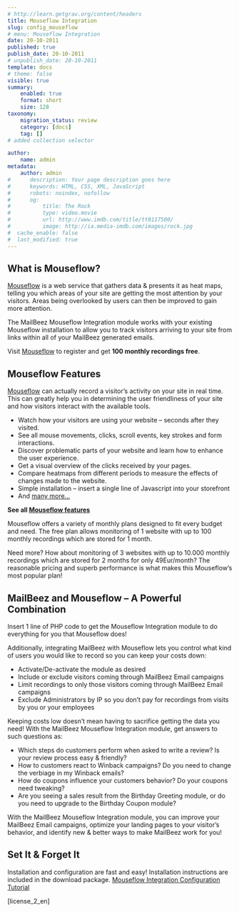 ```yaml
---
# http://learn.getgrav.org/content/headers
title: Mouseflow Integration
slug: config_mouseflow
# menu: Mouseflow Integration
date: 20-10-2011
published: true
publish_date: 20-10-2011
# unpublish_date: 20-10-2011
template: docs
# theme: false
visible: true
summary:
    enabled: true
    format: short
    size: 128
taxonomy:
    migration_status: review
    category: [docs]
    tag: []
# added collection selector

author:
    name: admin
metadata:
    author: admin
#      description: Your page description goes here
#      keywords: HTML, CSS, XML, JavaScript
#      robots: noindex, nofollow
#      og:
#          title: The Rock
#          type: video.movie
#          url: http://www.imdb.com/title/tt0117500/
#          image: http://ia.media-imdb.com/images/rock.jpg
#  cache_enable: false
#  last_modified: true
---
```


## What is Mouseflow?

[Mouseflow](http://localhost/wordpress_mailbeez_EOL/wp-content/plugins/adrotate/adrotate-out.php?track=OSwwLDAsaHR0cDovL3d3dy5zaGFyZWFzYWxlLmNvbS9yLmNmbT9iPTIyOTA5NiZhbXA7dT00NTAwNjEmYW1wO209MjcxODImYW1wO3VybGxpbms9JmFtcDthZmZ0cmFjaz0) is a web service that gathers data & presents it as heat maps, telling you which areas of your site are getting the most attention by your visitors. Areas being overlooked by users can then be improved to gain more attention.

  
 The MailBeez Mouseflow Integration module works with your existing Mouseflow installation to allow you to track visitors arriving to your site from links within all of your MailBeez generated emails.

Visit [Mouseflow](http://localhost/wordpress_mailbeez_EOL/wp-content/plugins/adrotate/adrotate-out.php?track=OSwwLDAsaHR0cDovL3d3dy5zaGFyZWFzYWxlLmNvbS9yLmNmbT9iPTIyOTA5NiZhbXA7dT00NTAwNjEmYW1wO209MjcxODImYW1wO3VybGxpbms9JmFtcDthZmZ0cmFjaz0) to register and get **100 monthly recordings free**.

## Mouseflow Features

[Mouseflow](http://localhost/wordpress_mailbeez_EOL/wp-content/plugins/adrotate/adrotate-out.php?track=OSwwLDAsaHR0cDovL3d3dy5zaGFyZWFzYWxlLmNvbS9yLmNmbT9iPTIyOTA5NiZhbXA7dT00NTAwNjEmYW1wO209MjcxODImYW1wO3VybGxpbms9JmFtcDthZmZ0cmFjaz0) can actually record a visitor’s activity on your site in real time. This can greatly help you in determining the user friendliness of your site and how visitors interact with the available tools.

- Watch how your visitors are using your website – seconds after they visited.
- See all mouse movements, clicks, scroll events, key strokes and form interactions.
- Discover problematic parts of your website and learn how to enhance the user experience.
- Get a visual overview of the clicks received by your pages.
- Compare heatmaps from different periods to measure the effects of changes made to the website.
- Simple installation – insert a single line of Javascript into your storefront
- And [many more…](http://localhost/wordpress_mailbeez_EOL/wp-content/plugins/adrotate/adrotate-out.php?track=MTAsMCwwLGh0dHA6Ly93d3cuc2hhcmVhc2FsZS5jb20vci5jZm0/dT00NTAwNjEmYW1wO2I9MjI5MDk2JmFtcDttPTI3MTgyJmFtcDthZmZ0cmFjaz0mYW1wO3VybGxpbms9bW91c2VmbG93JTJFY29tJTJGZmVhdHVyZXM)

**See all [Mouseflow features](http://localhost/wordpress_mailbeez_EOL/wp-content/plugins/adrotate/adrotate-out.php?track=MTAsMCwwLGh0dHA6Ly93d3cuc2hhcmVhc2FsZS5jb20vci5jZm0/dT00NTAwNjEmYW1wO2I9MjI5MDk2JmFtcDttPTI3MTgyJmFtcDthZmZ0cmFjaz0mYW1wO3VybGxpbms9bW91c2VmbG93JTJFY29tJTJGZmVhdHVyZXM)**

Mouseflow offers a variety of monthly plans designed to fit every budget and need. The free plan allows monitoring of 1 website with up to 100 monthly recordings which are stored for 1 month.

Need more? How about monitoring of 3 websites with up to 10.000 monthly recordings which are stored for 2 months for only 49Eur/month? The reasonable pricing and superb performance is what makes this Mouseflow’s most popular plan!

## MailBeez and Mouseflow – A Powerful Combination

Insert 1 line of PHP code to get the Mouseflow Integration module to do everything for you that Mouseflow does!

Additionally, integrating MailBeez with Mouseflow lets you control what kind of users you would like to record so you can keep your costs down:

- Activate/De-activate the module as desired
- Include or exclude visitors coming through MailBeez Email campaigns
- Limit recordings to only those visitors coming through MailBeez Email campaigns
- Exclude Administrators by IP so you don’t pay for recordings from visits by you or your employees

Keeping costs low doesn’t mean having to sacrifice getting the data you need! With the MailBeez Mouseflow Integration module, get answers to such questions as:

- Which steps do customers perform when asked to write a review? Is your review process easy & friendly?
- How to customers react to Winback campaigns? Do you need to change the verbiage in my Winback emails?
- How do coupons influence your customers behavior? Do your coupons need tweaking?
- Are you seeing a sales result from the Birthday Greeting module, or do you need to upgrade to the Birthday Coupon module?

With the MailBeez Mouseflow Integration module, you can improve your MailBeez Email campaigns, optimize your landing pages to your visitor’s behavior, and identify new & better ways to make MailBeez work for you!

## Set It & Forget It

Installation and configuration are fast and easy! Installation instructions are included in the download package. [Mouseflow Integration Configuration Tutorial](http://www.mailbeez.com/documentation/tutorials/configbeez-tutorials/mouseflow-integration-configuration-tutorial/)

[license\_2\_en]
